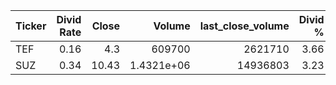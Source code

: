 | Ticker   |   Divid Rate |   Close |          Volume |   last_close_volume |   Divid % | 5_Days_pos   | above_SMA_50   |
|:---------|-------------:|--------:|----------------:|--------------------:|----------:|:-------------|:---------------|
| TEF      |         0.16 |    4.3  | 609700          |             2621710 |      3.66 | False        | False          |
| SUZ      |         0.34 |   10.43 |      1.4321e+06 |            14936803 |      3.23 | False        | True           |